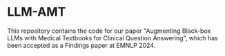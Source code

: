 # LLM-AMT
This repository contains the code for our paper "Augmenting Black-box LLMs with Medical Textbooks for Clinical Question Answering", which has been accepted as a Findings paper at EMNLP 2024.
